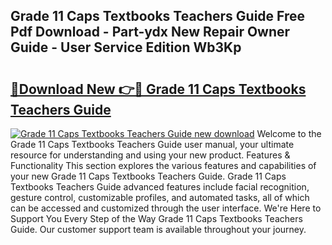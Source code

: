 ## Grade 11 Caps Textbooks Teachers Guide Free Pdf Download - Part-ydx New Repair Owner Guide - User Service Edition Wb3Kp

# <h2><a href="http://bc49895.oget.top/?id=Grade+11+Caps+Textbooks+Teachers+Guide">🔗Download New 👉🔴 Grade 11 Caps Textbooks Teachers Guide</a></h2>

[![Grade 11 Caps Textbooks Teachers Guide new download](https://i.imgur.com/5g1atiW.png)](http://bc49895.oget.top/?id=Grade+11+Caps+Textbooks+Teachers+Guide)
Welcome to the Grade 11 Caps Textbooks Teachers Guide user manual, your ultimate resource for understanding and using your new product. Features & Functionality This section explores the various features and capabilities of your new Grade 11 Caps Textbooks Teachers Guide. Grade 11 Caps Textbooks Teachers Guide advanced features include facial recognition, gesture control, customizable profiles, and automated tasks, all of which can be accessed and customized through the user interface. We're Here to Support You Every Step of the Way Grade 11 Caps Textbooks Teachers Guide. Our customer support team is available throughout your journey.
